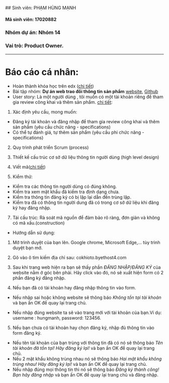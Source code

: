 ﻿﻿﻿## Sinh viên: PHẠM HÙNG MẠNH#### Mã sinh viên: 17020882### Nhóm dự án: Nhóm 14### Vai trò: Product Owner.*******************# Báo cáo cá nhân:* Hoàn thành khóa học trên edx ([chi tiết](https://github.com/DaoDucKhiem/nhom-5/blob/master/DaoDucKhiem/SoftEng1x.jpg))* Bài tập nhóm: **Dự án web trao đổi thông tin sản phẩm** [website](http://cokhioto.byethost4.com), [Github](https://github.com/DaoDucKhiem/nhom-5/tree/master/nhom-5)* User story: Là một người dùng , tôi muốn có một tài khoản riêng để tham gia review công khai và thêm sản phẩm.	[chi tiết](https://github.com/DaoDucKhiem/nhom-5/issues/18):1) Xác định yêu cầu, mong muốn: - Đăng ký tài khoản và đăng nhập để tham gia review công khai và thêm sản phẩm (yêu cầu chức năng - specifications)- Có thể tự đánh giá, tự thêm sản phẩm (yêu cầu phi chức năng - specifications)2) Quy trình phát triển Scrum (process)	3) Thiết kế cấu trúc cơ sở dữ liệu thông tin người dùng (high level design)	4) Viết mã([chi tiết](https://github.com/DaoDucKhiem/nhom-5/blob/master/nhom-5/OderOnline/app/Http/Controllers/PageController.php))5) Kiểm thử: - Kiểm tra các thông tin người dùng có đúng không. - Kiểm tra xem mật khẩu đã kiểm tra định dạng chưa. - Kiểm tra thông tin đăng ký có bị lặp lại dẫn đến trùng lặp. - Kiểm tra đã có thông tin người dung đã có trong cơ sở dữ liệu khi đăng ký hay đăng nhập.7) Tái cấu trúc: Rà soát mã nguồn để đảm bảo rõ ràng, đơn giản và không có mã xấu.(construction)* Hướng dẫn sử dụng:1. Mở trình duyệt của bạn lên. Google chrome, Microsoft Edge,... tùy trình duyệt bạn mở.2. Gõ vào ô tìm kiếm địa chỉ sau: cokhioto.byethost4.com3. Sau khi trang web hiện ra bạn sẽ thấy phần *ĐĂNG NHẬP/ĐĂNG KÝ* của website nằm ở góc bên phải. Hãy click vào đó, nó sẽ xuất hiện form có 2 phần đăng ký đăng nhập.4. Nếu bạn đã có tài khoản hay đăng nhập thông tin vào form.  * Nếu nhập sai hoặc không website sẽ thông báo *Không tồn tại tài khoản* và bạn ấn OK để quay lại trang chủ. * Nếu nhập đúng website ta sẽ vào trang mới với tài khoản của bạn.Ví dụ: username : hungmanh, password: 123456.5. Nếu bạn chưa có tài khoản hay chọn đăng ký, nhập đủ thông tin vào form đăng ký. * Nếu tên tài khoản của bạn trùng với thông tin đã có nó sẽ thông báo *Tên tài khoản đã tồn tại! Hãy đăng ký lại!* và bạn ấn OK để quay lại trang chủ. * Nếu 2 mật khẩu không trùng nhau nó sẽ thông báo *Hai mật khẩu không trùng nhau! Hãy đăng ký lại!* và bạn ấn OK để quay lại trang chủ. * Nếu nhập đúng mọi thông tin thì nó sẽ thông báo *Đăng ký thành công! Bạn hãy đăng nhập* và bạn ấn OK để quay lại trang chủ và đăng nhập.